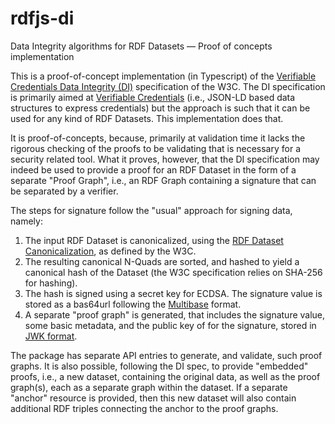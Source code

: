 # rdfjs-di
Data Integrity algorithms for RDF Datasets — Proof of concepts implementation

This is a proof-of-concept implementation (in Typescript) of the [Verifiable Credentials Data Integrity (DI)](https://www.w3.org/TR/vc-data-integrity/) specification of the W3C. The DI specification is primarily aimed at [Verifiable Credentials](https://www.w3.org/TR/vc-data-model-2.0/) (i.e., JSON-LD based data structures to express credentials) but the approach is such that it can be used for any kind of RDF Datasets. This implementation does that.

It is proof-of-concepts, because, primarily at validation time it lacks the rigorous checking of the proofs to be validating that is necessary for a security related tool. What it proves, however, that the DI specification may indeed be used to provide a proof for an RDF Dataset in the form of a separate "Proof Graph", i.e., an RDF Graph containing a signature that can be separated by a verifier.

The steps for signature follow the "usual" approach for signing data, namely:

1. The input RDF Dataset is canonicalized, using the [RDF Dataset Canonicalization](https://www.w3.org/TR/rdf-canon/), as defined by the W3C.
2. The resulting canonical N-Quads are sorted, and hashed to yield a canonical hash of the Dataset (the W3C specification relies on SHA-256 for hashing).
3. The hash is signed using a secret key for ECDSA. The signature value is stored as a bas64url following the [Multibase](https://datatracker.ietf.org/doc/draft-multiformats-multibase) format.
4. A separate "proof graph" is generated, that includes the signature value, some basic metadata, and the public key of for the signature, stored in [JWK format](https://www.rfc-editor.org/rfc/rfc7517).

The package has separate API entries to generate, and validate, such proof graphs. It is also possible, following the DI spec, to provide "embedded" proofs, i.e., a new dataset, containing the original data, as well as the proof graph(s), each as a separate graph within the dataset. If a separate "anchor" resource is provided, then this new dataset will also contain additional RDF triples connecting the anchor to the proof graphs.


